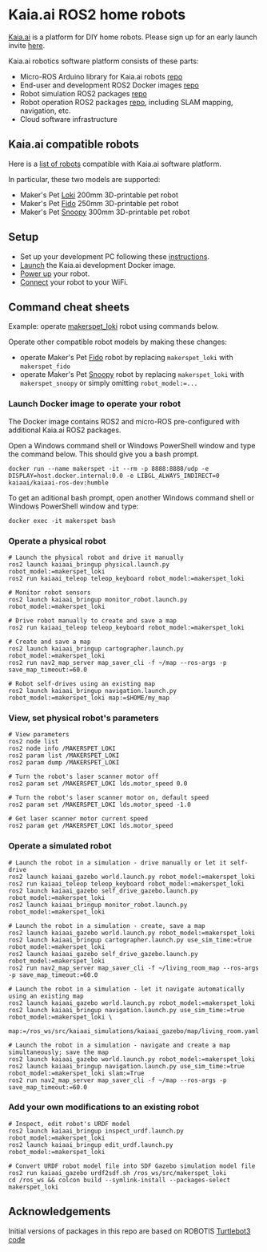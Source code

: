 # Kaia.ai ROS2 home robots

[Kaia.ai](https://kaia.ai) is a platform for DIY home robots. Please sign up for an early launch invite [here](https://remake.ai).

Kaia.ai robotics software platform consists of these parts:
- Micro-ROS Arduino library for Kaia.ai robots [repo](https://github.com/kaiaai/micro_ros_arduino_kaia)
- End-user and development ROS2 Docker images [repo](https://github.com/kaiaai/docker)
- Robot simulation ROS2 packages [repo](https://github.com/kaiaai/kaiaai_simulations)
- Robot operation ROS2 packages [repo](https://github.com/kaiaai/kaiaai), including SLAM mapping, navigation, etc.
- Cloud software infrastructure

## Kaia.ai compatible robots
Here is a [list of robots](https://github.com/topics/kaiaai-robot) compatible with Kaia.ai software platform.

In particular, these two models are supported:
- Maker's Pet [Loki](https://github.com/makerspet/makerspet_loki) 200mm 3D-printable pet robot
- Maker's Pet [Fido](https://github.com/makerspet/makerspet_fido) 250mm 3D-printable pet robot
- Maker's Pet [Snoopy](https://github.com/makerspet/makerspet_snoopy) 300mm 3D-printable pet robot

## Setup
- Set up your development PC following these
[instructions](https://github.com/kaiaai/kaiaai_simulations#your-pc-setup).
- [Launch](https://github.com/kaiaai/kaiaai_simulations/blob/main/README.md#launch-the-development-docker-image)
the Kaia.ai development Docker image.
- [Power up](https://github.com/makerspet/makerspet_snoopy/tree/main/firmware) your robot.
- [Connect](https://github.com/makerspet/makerspet_snoopy/tree/main/firmware) your robot to your WiFi.


## Command cheat sheets

Example: operate [makerspet_loki](https://github.com/makerspet/makerspet_loki) robot using commands below.

Operate other compatible robot models by making these changes:
- operate Maker's Pet [Fido](https://github.com/makerspet/makerspet_fido) robot by replacing `makerspet_loki`
with `makerspet_fido`
- operate Maker's Pet [Snoopy](https://github.com/makerspet/makerspet_fido) robot by replacing `makerspet_loki`
with `makerspet_snoopy` or simply omitting `robot_model:=...`

### Launch Docker image to operate your robot

The Docker image contains ROS2 and micro-ROS pre-configured with additional Kaia.ai ROS2 packages.

Open a Windows command shell or Windows PowerShell window and type the command below. This should give you a bash prompt.
```
docker run --name makerspet -it --rm -p 8888:8888/udp -e DISPLAY=host.docker.internal:0.0 -e LIBGL_ALWAYS_INDIRECT=0 kaiaai/kaiaai-ros-dev:humble
```

To get an aditional bash prompt, open another Windows command shell or Windows PowerShell window and type:
```
docker exec -it makerspet bash
```

### Operate a physical robot
```
# Launch the physical robot and drive it manually
ros2 launch kaiaai_bringup physical.launch.py robot_model:=makerspet_loki
ros2 run kaiaai_teleop teleop_keyboard robot_model:=makerspet_loki

# Monitor robot sensors
ros2 launch kaiaai_bringup monitor_robot.launch.py robot_model:=makerspet_loki

# Drive robot manually to create and save a map
ros2 run kaiaai_teleop teleop_keyboard robot_model:=makerspet_loki

# Create and save a map
ros2 launch kaiaai_bringup cartographer.launch.py robot_model:=makerspet_loki
ros2 run nav2_map_server map_saver_cli -f ~/map --ros-args -p save_map_timeout:=60.0

# Robot self-drives using an existing map
ros2 launch kaiaai_bringup navigation.launch.py robot_model:=makerspet_loki map:=$HOME/my_map
```

### View, set physical robot's parameters
```
# View parameters
ros2 node list
ros2 node info /MAKERSPET_LOKI
ros2 param list /MAKERSPET_LOKI
ros2 param dump /MAKERSPET_LOKI

# Turn the robot's laser scanner motor off
ros2 param set /MAKERSPET_LOKI lds.motor_speed 0.0

# Turn the robot's laser scanner motor on, default speed
ros2 param set /MAKERSPET_LOKI lds.motor_speed -1.0

# Get laser scanner motor current speed
ros2 param get /MAKERSPET_LOKI lds.motor_speed
```

### Operate a simulated robot

```
# Launch the robot in a simulation - drive manually or let it self-drive
ros2 launch kaiaai_gazebo world.launch.py robot_model:=makerspet_loki
ros2 run kaiaai_teleop teleop_keyboard robot_model:=makerspet_loki
ros2 launch kaiaai_gazebo self_drive_gazebo.launch.py robot_model:=makerspet_loki
ros2 launch kaiaai_bringup monitor_robot.launch.py robot_model:=makerspet_loki

# Launch the robot in a simulation - create, save a map
ros2 launch kaiaai_gazebo world.launch.py robot_model:=makerspet_loki
ros2 launch kaiaai_bringup cartographer.launch.py use_sim_time:=true robot_model:=makerspet_loki
ros2 launch kaiaai_gazebo self_drive_gazebo.launch.py robot_model:=makerspet_loki
ros2 run nav2_map_server map_saver_cli -f ~/living_room_map --ros-args -p save_map_timeout:=60.0

# Launch the robot in a simulation - let it navigate automatically using an existing map
ros2 launch kaiaai_gazebo world.launch.py robot_model:=makerspet_loki
ros2 launch kaiaai_bringup navigation.launch.py use_sim_time:=true robot_model:=makerspet_loki \
  map:=/ros_ws/src/kaiaai_simulations/kaiaai_gazebo/map/living_room.yaml

# Launch the robot in a simulation - navigate and create a map simultaneously; save the map
ros2 launch kaiaai_gazebo world.launch.py robot_model:=makerspet_loki
ros2 launch kaiaai_bringup navigation.launch.py use_sim_time:=true robot_model:=makerspet_loki slam:=True
ros2 run nav2_map_server map_saver_cli -f ~/map --ros-args -p save_map_timeout:=60.0
```

### Add your own modifications to an existing robot

```
# Inspect, edit robot's URDF model
ros2 launch kaiaai_bringup inspect_urdf.launch.py robot_model:=makerspet_loki
ros2 launch kaiaai_bringup edit_urdf.launch.py robot_model:=makerspet_loki

# Convert URDF robot model file into SDF Gazebo simulation model file
ros2 run kaiaai_gazebo urdf2sdf.sh /ros_ws/src/makerspet_loki
cd /ros_ws && colcon build --symlink-install --packages-select makerspet_loki
```

## Acknowledgements
Initial versions of packages in this repo are based on ROBOTIS
[Turtlebot3 code](https://github.com/ROBOTIS-GIT/turtlebot3)
